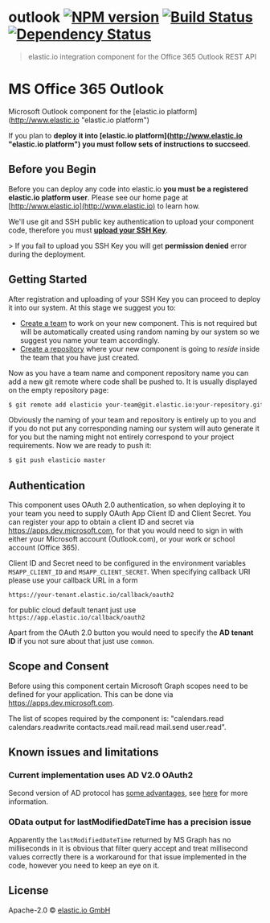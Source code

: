 # outlook [![NPM version][npm-image]][npm-url] [![Build Status][travis-image]][travis-url] [![Dependency Status][daviddm-image]][daviddm-url]
> elastic.io integration component for the Office 365 Outlook REST API

# MS Office 365 Outlook
Microsoft Outlook component for the [elastic.io platform](http://www.elastic.io &#34;elastic.io platform&#34;)

If you plan to **deploy it into [elastic.io platform](http://www.elastic.io &#34;elastic.io platform&#34;) you must follow sets of instructions to succseed**. 

## Before you Begin

Before you can deploy any code into elastic.io **you must be a registered elastic.io platform user**. Please see our home page at [http://www.elastic.io](http://www.elastic.io) to learn how. 

We&#39;ll use git and SSH public key authentication to upload your component code, therefore you must **[upload your SSH Key](http://docs.elastic.io/docs/ssh-key)**. 

&gt; If you fail to upload you SSH Key you will get **permission denied** error during the deployment.

## Getting Started

After registration and uploading of your SSH Key you can proceed to deploy it into our system. At this stage we suggest you to:
* [Create a team](http://docs.elastic.io/docs/teams) to work on your new component. This is not required but will be automatically created using random naming by our system so we suggest you name your team accordingly.
* [Create a repository](http://docs.elastic.io/docs/component-repositories) where your new component is going to *reside* inside the team that you have just created.

Now as you have a team name and component repository name you can add a new git remote where code shall be pushed to. It is usually displayed on the empty repository page:

```bash
$ git remote add elasticio your-team@git.elastic.io:your-repository.git
```

Obviously the naming of your team and repository is entirely up to you and if you do not put any corresponding naming our system will auto generate it for you but the naming might not entirely correspond to your project requirements.
Now we are ready to push it:

```bash
$ git push elasticio master
```

## Authentication

This component uses OAuth 2.0 authentication, so when deploying it to 
your team you need to supply OAuth App Client ID and Client Secret. 
You can register your app to obtain a client ID and secret via 
https://apps.dev.microsoft.com, for that you would need to sign in with 
either your Microsoft account (Outlook.com), or your work or school account (Office 365).

Client ID and Secret need to be configured in the environment variables
```MSAPP_CLIENT_ID``` and ```MSAPP_CLIENT_SECRET```. When specifying
callback URI  please use your callback URL in a form
             
```
https://your-tenant.elastic.io/callback/oauth2
```

for public cloud default tenant just use ``https://app.elastic.io/callback/oauth2``

Apart from the OAuth 2.0 button you would need to specify the __AD tenant ID__
 if you not sure about that just use ``common``.

## Scope and Consent

Before using this component certain Microsoft Graph scopes need to be defined for your application. 
This can be done via https://apps.dev.microsoft.com.

The list of scopes required by the component is: "calendars.read calendars.readwrite contacts.read mail.read mail.send user.read". 

## Known issues and limitations

### Current implementation uses AD V2.0 OAuth2

Second version of AD protocol has [some advantages](https://azure.microsoft.com/en-us/documentation/articles/active-directory-v2-compare/), see [here](https://azure.microsoft.com/en-us/documentation/articles/active-directory-v2-limitations/) for more information.

### OData output for lastModifiedDateTime has a precision issue

Apparently the ``lastModifiedDateTime`` returned by MS Graph has no milliseconds in it is obvious that filter query accept and treat millisecond values correctly
there is a workaround for that issue implemented in the code, however you need to keep an eye on it.

## License

Apache-2.0 © [elastic.io GmbH](http://elastic.io)


[npm-image]: https://badge.fury.io/js/outlook.svg
[npm-url]: https://npmjs.org/package/outlook
[travis-image]: https://travis-ci.org/elasticio/outlook.svg?branch=master
[travis-url]: https://travis-ci.org/elasticio/outlook
[daviddm-image]: https://david-dm.org/elasticio/outlook.svg?theme=shields.io
[daviddm-url]: https://david-dm.org/elasticio/outlook
